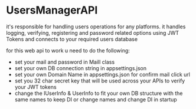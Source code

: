 # UsersManagerAPI
it's responsible for handling users operations for any platforms. it handles logging, verifying, registering and password related options using JWT Tokens and connects to your required users database

for this web api to work u need to do the following:
- set your mail and password in Maill class
- set your own DB connection string in appsettings.json
- set your own Domain Name in appsettings.json for confirm mail click url
- set you 32 char secret key that will be used across your APIs to verify your JWT tokens
- change the IUserInfo & UserInfo to fit your own DB structure with the same names to keep DI or change names and change DI in startup
